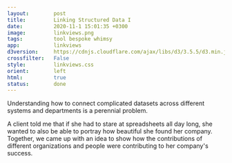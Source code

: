 ```yaml
---
layout:        post
title:         Linking Structured Data I
date:          2020-11-1 15:01:35 +0300
image:         linkviews.png
tags:          tool bespoke whimsy
app:           linkviews
d3version:     https://cdnjs.cloudflare.com/ajax/libs/d3/3.5.5/d3.min.js
crossfilter:   False
style:         linkviews.css
orient:        left
html:          true
status:        done
---
```


Understanding how to connect complicated datasets across different systems and departments is a perennial problem.

A client told me that if she had to stare at spreadsheets all day long, she wanted to also be able to portray how beautiful she found her company. Together, we came up with an idea to show how the contributions of different organizations and people were contributing to her company's success.
